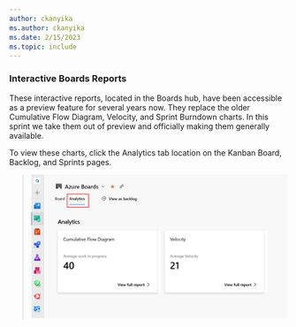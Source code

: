 ```yaml
---
author: ckanyika
ms.author: ckanyika
ms.date: 2/15/2023
ms.topic: include
---
```


### Interactive Boards Reports

These interactive reports, located in the Boards hub, have been accessible as a preview feature for several years now. They replace the older Cumulative Flow Diagram, Velocity, and Sprint Burndown charts. In this sprint we take them out of preview and officially making them generally available.


To view these charts, click the Analytics tab location on the Kanban Board, Backlog, and Sprints pages.


> ![Interactive Reports](../../media/217-boards-01.png)